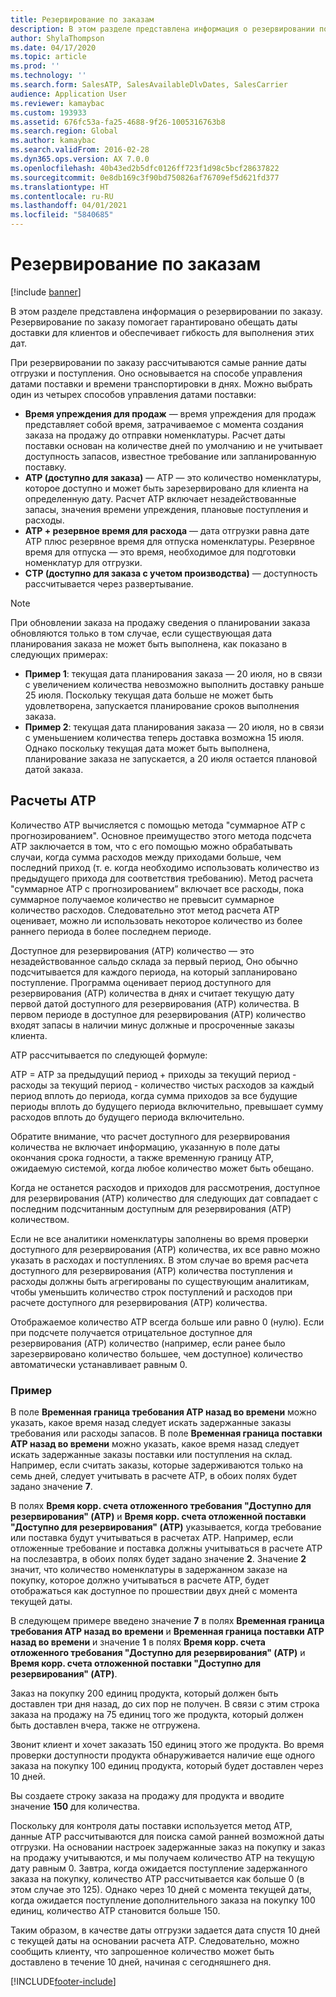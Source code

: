 ```yaml
---
title: Резервирование по заказам
description: В этом разделе представлена информация о резервировании по заказу. Резервирование по заказу помогает гарантировано обещать даты доставки для клиентов и обеспечивает гибкость для выполнения этих дат.
author: ShylaThompson
ms.date: 04/17/2020
ms.topic: article
ms.prod: ''
ms.technology: ''
ms.search.form: SalesATP, SalesAvailableDlvDates, SalesCarrier
audience: Application User
ms.reviewer: kamaybac
ms.custom: 193933
ms.assetid: 676fc53a-fa25-4688-9f26-1005316763b8
ms.search.region: Global
ms.author: kamaybac
ms.search.validFrom: 2016-02-28
ms.dyn365.ops.version: AX 7.0.0
ms.openlocfilehash: 40b43ed2b5dfc0126ff723f1d98c5bcf28637822
ms.sourcegitcommit: 0e8db169c3f90bd750826af76709ef5d621fd377
ms.translationtype: HT
ms.contentlocale: ru-RU
ms.lasthandoff: 04/01/2021
ms.locfileid: "5840685"
---
```

# <a name="order-promising"></a>Резервирование по заказам

[!include [banner](../includes/banner.md)]

В этом разделе представлена информация о резервировании по заказу. Резервирование по заказу помогает гарантировано обещать даты доставки для клиентов и обеспечивает гибкость для выполнения этих дат.

При резервировании по заказу рассчитываются самые ранние даты отгрузки и поступления. Оно основывается на способе управления датами поставки и времени транспортировки в днях. Можно выбрать один из четырех способов управления датами поставки:

-   **Время упреждения для продаж** — время упреждения для продаж представляет собой время, затрачиваемое с момента создания заказа на продажу до отправки номенклатуры. Расчет даты поставки основан на количестве дней по умолчанию и не учитывает доступность запасов, известное требование или запланированную поставку.
-   **ATP (доступно для заказа)** — ATP — это количество номенклатуры, которое доступно и может быть зарезервировано для клиента на определенную дату. Расчет ATP включает незадействованные запасы, значения времени упреждения, плановые поступления и расходы.
-   **ATP + резервное время для расхода** — дата отгрузки равна дате ATP плюс резервное время для отпуска номенклатуры. Резервное время для отпуска — это время, необходимое для подготовки номенклатур для отгрузки.
-   **CTP (доступно для заказа с учетом производства)** — доступность рассчитывается через развертывание.

> [!NOTE]
> При обновлении заказа на продажу сведения о планировании заказа обновляются только в том случае, если существующая дата планирования заказа не может быть выполнена, как показано в следующих примерах:
> 
> - **Пример 1**: текущая дата планирования заказа — 20 июля, но в связи с увеличением количества невозможно выполнить доставку раньше 25 июля. Поскольку текущая дата больше не может быть удовлетворена, запускается планирование сроков выполнения заказа.
> -  **Пример 2**: текущая дата планирования заказа — 20 июля, но в связи с уменьшением количества теперь доставка возможна 15 июля. Однако поскольку текущая дата может быть выполнена, планирование заказа не запускается, а 20 июля остается плановой датой заказа.

## <a name="atp-calculations"></a>Расчеты ATP
Количество ATP вычисляется с помощью метода "суммарное ATP с прогнозированием". Основное преимущество этого метода подсчета ATP заключается в том, что с его помощью можно обрабатывать случаи, когда сумма расходов между приходами больше, чем последний приход (т. е. когда необходимо использовать количество из предыдущего прихода для соответствия требованию). Метод расчета "суммарное ATP с прогнозированием” включает все расходы, пока суммарное получаемое количество не превысит суммарное количество расходов. Следовательно этот метод расчета ATP оценивает, можно ли использовать некоторое количество из более раннего периода в более последнем периоде.  

Доступное для резервирования (ATP) количество — это незадействованное сальдо склада за первый период, Оно обычно подсчитывается для каждого периода, на который запланировано поступление. Программа оценивает период доступного для резервирования (ATP) количества в днях и считает текущую дату первой датой доступного для резервирования (ATP) количества. В первом периоде в доступное для резервирования (ATP) количество входят запасы в наличии минус должные и просроченные заказы клиента.  

ATP рассчитывается по следующей формуле:  

ATP = ATP за предыдущий период + приходы за текущий период - расходы за текущий период - количество чистых расходов за каждый период вплоть до периода, когда сумма приходов за все будущие периоды вплоть до будущего периода включительно, превышает сумму расходов вплоть до будущего периода включительно.  

Обратите внимание, что расчет доступного для резервирования количества не включает информацию, указанную в поле даты окончания срока годности, а также временную границу ATP, ожидаемую системой, когда любое количество может быть обещано.

Когда не останется расходов и приходов для рассмотрения, доступное для резервирования (ATP) количество для следующих дат совпадает с последним подсчитанным доступным для резервирования (ATP) количеством.  

Если не все аналитики номенклатуры заполнены во время проверки доступного для резервирования (ATP) количества, их все равно можно указать в расходах и поступлениях. В этом случае во время расчета доступного для резервирования (ATP) количества поступления и расходы должны быть агрегированы по существующим аналитикам, чтобы уменьшить количество строк поступлений и расходов при расчете доступного для резервирования (ATP) количества.  

Отображаемое количество ATP всегда больше или равно 0 (нулю). Если при подсчете получается отрицательное доступное для резервирования (ATP) количество (например, если ранее было зарезервировано количество большее, чем доступное) количество автоматически устанавливает равным 0.

### <a name="example"></a>Пример

В поле **Временная граница требования ATP назад во времени** можно указать, какое время назад следует искать задержанные заказы требования или расходы запасов. В поле **Временная граница поставки ATP назад во времени** можно указать, какое время назад следует искать задержанные заказы поставки или поступления на склад. Например, если считать заказы, которые задерживаются только на семь дней, следует учитывать в расчете ATP, в обоих полях будет задано значение **7**.  

В полях **Время корр. счета отложенного требования "Доступно для резервирования" (ATP)** и **Время корр. счета отложенной поставки "Доступно для резервирования" (ATP)** указывается, когда требование или поставка будут учитываться в расчетах ATP. Например, если отложенные требование и поставка должны учитываться в расчете ATP на послезавтра, в обоих полях будет задано значение **2**. Значение **2** значит, что количество номенклатуры в задержанном заказе на покупку, которое должно учитываться в расчете ATP, будет отображаться как доступное по прошествии двух дней с момента текущей даты.  

В следующем примере введено значение **7** в полях **Временная граница требования ATP назад во времени** и **Временная граница поставки ATP назад во времени** и значение **1** в полях **Время корр. счета отложенного требования "Доступно для резервирования" (ATP)** и **Время корр. счета отложенной поставки "Доступно для резервирования" (ATP)**.  

Заказ на покупку 200 единиц продукта, который должен быть доставлен три дня назад, до сих пор не получен. В связи с этим строка заказа на продажу на 75 единиц того же продукта, который должен быть доставлен вчера, также не отгружена.  

Звонит клиент и хочет заказать 150 единиц этого же продукта. Во время проверки доступности продукта обнаруживается наличие еще одного заказа на покупку 100 единиц продукта, который будет доставлен через 10 дней.  

Вы создаете строку заказа на продажу для продукта и вводите значение **150** для количества.  

Поскольку для контроля даты поставки используется метод ATP, данные ATP рассчитываются для поиска самой ранней возможной даты отгрузки. На основании настроек задержанные заказ на покупку и заказ на продажу учитываются, и мы получаем количество ATP на текущую дату равным 0. Завтра, когда ожидается поступление задержанного заказа на покупку, количество ATP рассчитывается как больше 0 (в этом случае это 125). Однако через 10 дней с момента текущей даты, когда ожидается поступление дополнительного заказа на покупку 100 единиц, количество ATP становится больше 150.  

Таким образом, в качестве даты отгрузки задается дата спустя 10 дней с текущей даты на основании расчета ATP. Следовательно, можно сообщить клиенту, что запрошенное количество может быть доставлено в течение 10 дней, начиная с сегодняшнего дня.





[!INCLUDE[footer-include](../../includes/footer-banner.md)]